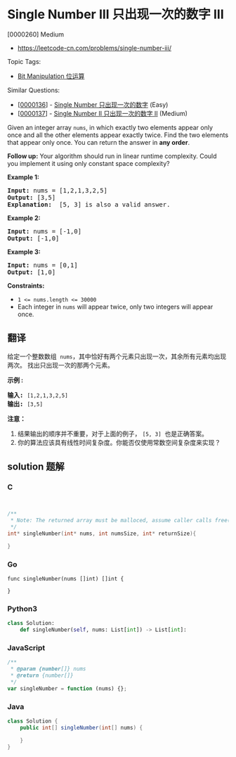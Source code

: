 # Single Number III 只出现一次的数字 III

[0000260] Medium

- https://leetcode-cn.com/problems/single-number-iii/

Topic Tags:

- [Bit Manipulation 位运算](https://leetcode-cn.com/tag/bit-manipulation/)

Similar Questions:

- [[0000136](https://leetcode-cn.com/problems/single-number/)] - [Single Number 只出现一次的数字](./0000136.single-number.md) (Easy)
- [[0000137](https://leetcode-cn.com/problems/single-number-ii/)] - [Single Number II 只出现一次的数字 II](./0000137.single-number-ii.md) (Medium)

Given an integer array `nums`, in which exactly two elements appear only once and all the other elements appear exactly twice. Find the two elements that appear only once. You can return the answer in **any order**.

**Follow up:** Your algorithm should run in linear runtime complexity. Could you implement it using only constant space complexity?

**Example 1:**

<pre><strong>Input:</strong> nums = [1,2,1,3,2,5]
<strong>Output:</strong> [3,5]
<strong>Explanation: </strong> [5, 3] is also a valid answer.
</pre>

**Example 2:**

<pre><strong>Input:</strong> nums = [-1,0]
<strong>Output:</strong> [-1,0]
</pre>

**Example 3:**

<pre><strong>Input:</strong> nums = [0,1]
<strong>Output:</strong> [1,0]
</pre>

**Constraints:**

- `1 <= nums.length <= 30000`
- Each integer in `nums` will appear twice, only two integers will appear once.

## 翻译

给定一个整数数组  `nums`，其中恰好有两个元素只出现一次，其余所有元素均出现两次。 找出只出现一次的那两个元素。

**示例 :**

<pre><strong>输入:</strong> <code>[1,2,1,3,2,5]</code>
<strong>输出:</strong> <code>[3,5]</code></pre>

**注意：**

1.  结果输出的顺序并不重要，对于上面的例子， `[5, 3]`  也是正确答案。
2.  你的算法应该具有线性时间复杂度。你能否仅使用常数空间复杂度来实现？

## solution 题解

### C

```c


/**
 * Note: The returned array must be malloced, assume caller calls free().
 */
int* singleNumber(int* nums, int numsSize, int* returnSize){

}
```

### Go

```golang
func singleNumber(nums []int) []int {

}
```

### Python3

```python
class Solution:
    def singleNumber(self, nums: List[int]) -> List[int]:
```

### JavaScript

```javascript
/**
 * @param {number[]} nums
 * @return {number[]}
 */
var singleNumber = function (nums) {};
```

### Java

```java
class Solution {
    public int[] singleNumber(int[] nums) {

    }
}
```
